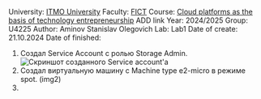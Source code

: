 University: [ITMO University](https://itmo.ru/ru/)
Faculty: [FICT](https://fict.itmo.ru)
Course: [Cloud platforms as the basis of technology entrepreneurship](https://) ADD link
Year: 2024/2025
Group: U4225
Author: Aminov Stanislav Olegovich
Lab: Lab1
Date of create: 21.10.2024
Date of finished: 

1. Создал Service Account с ролью Storage Admin.
![Скриншот созданного Service account'а]([lab_1_screenshots/img1.jpg](https://github.com/STAM1-lab/2024_2025-cloud-platforms-as-the-basis-of-technology-entrepreneurship-U4225-aminov_s_o/blob/main/lab_1_screenshots/img1.jpg))
3. Создал виртуальную машину с Machine type e2-micro в режиме spot. (img2)
4. 


